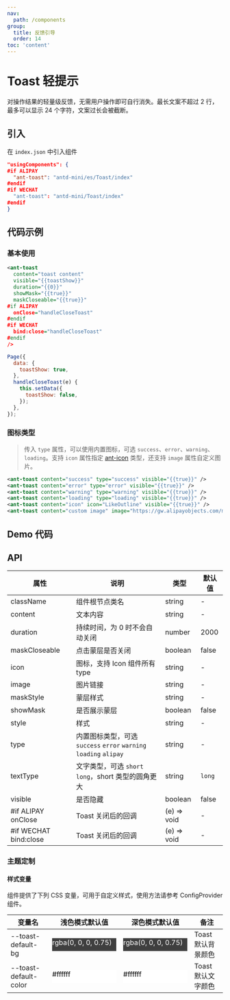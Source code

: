 ```yaml
---
nav:
  path: /components
group:
  title: 反馈引导
  order: 14
toc: 'content'
---
```


# Toast 轻提示

对操作结果的轻量级反馈，无需用户操作即可自行消失。最长文案不超过 2 行，最多可以显示 24 个字符，文案过长会被截断。

## 引入

在 `index.json` 中引入组件

```json
"usingComponents": {
#if ALIPAY
  "ant-toast": "antd-mini/es/Toast/index"
#endif
#if WECHAT
  "ant-toast": "antd-mini/Toast/index"
#endif
}
```

## 代码示例

### 基本使用

```xml
<ant-toast
  content="toast content"
  visible="{{toastShow}}"
  duration="{{0}}"
  showMask="{{true}}"
  maskCloseable="{{true}}"
#if ALIPAY
  onClose="handleCloseToast"
#endif
#if WECHAT
  bind:close="handleCloseToast"
#endif
/>
```

```js
Page({
  data: {
    toastShow: true,
  },
  handleCloseToast(e) {
    this.setData({
      toastShow: false,
    });
  },
});
```

### 图标类型

> 传入 `type` 属性，可以使用内置图标，可选 `success`、`error`、`warning`、`loading`。支持 `icon` 属性指定 [ant-icon](/components/icon) 类型，还支持 `image` 属性自定义图片。

```xml
<ant-toast content="success" type="success" visible="{{true}}" />
<ant-toast content="error" type="error" visible="{{true}}" />
<ant-toast content="warning" type="warning" visible="{{true}}" />
<ant-toast content="loading" type="loading" visible="{{true}}" />
<ant-toast content="icon" icon="LikeOutline" visible="{{true}}" />
<ant-toast content="custom image" image="https://gw.alipayobjects.com/mdn/rms_5118be/afts/img/A*4NPGQ66arP0AAAAAAAAAAAAAARQnAQ" visible="{{true}}" />
```

## Demo 代码

<code src='../../demo/pages/Toast/index'></code>

## API

| 属性                  | 说明                                                              | 类型        | 默认值 |
| --------------------- | ----------------------------------------------------------------- | ----------- | ------ |
| className             | 组件根节点类名                                                    | string      | -      |
| content               | 文本内容                                                          | string      | -      |
| duration              | 持续时间，为 0 时不会自动关闭                                     | number      | 2000   |
| maskCloseable         | 点击蒙层是否关闭                                                  | boolean     | false  |
| icon                  | 图标，支持 Icon 组件所有 type                                     | string      | -      |
| image                 | 图片链接                                                          | string      | -      |
| maskStyle             | 蒙层样式                                                          | string      | -      |
| showMask              | 是否展示蒙层                                                      | boolean     | false  |
| style                 | 样式                                                              | string      | -      |
| type                  | 内置图标类型，可选 `success` `error` `warning` `loading` `alipay` | string      | -      |
| textType              | 文字类型，可选 `short` `long`，short 类型的圆角更大               | string      | `long` |
| visible               | 是否隐藏                                                          | boolean     | false  |
| #if ALIPAY onClose    | Toast 关闭后的回调                                                | (e) => void | -      |
| #if WECHAT bind:close | Toast 关闭后的回调                                                | (e) => void | -      |

### 主题定制

#### 样式变量

组件提供了下列 CSS 变量，可用于自定义样式，使用方法请参考 ConfigProvider 组件。

| 变量名                | 浅色模式默认值                                                                                                    | 深色模式默认值                                                                                                    | 备注               |
| --------------------- | ----------------------------------------------------------------------------------------------------------------- | ----------------------------------------------------------------------------------------------------------------- | ------------------ |
| --toast-default-bg    | <div style="width: 150px; height: 30px; background-color: rgba(0, 0, 0, 0.75); color: #ffffff;">rgba(0, 0, 0, 0.75)</div> | <div style="width: 150px; height: 30px; background-color: rgba(0, 0, 0, 0.75); color: #ffffff;">rgba(0, 0, 0, 0.75)</div> | Toast 默认背景颜色 |
| --toast-default-color | <div style="width: 150px; height: 30px; background-color: #ffffff; color: #000000;">#ffffff</div>                  | <div style="width: 150px; height: 30px; background-color: #ffffff; color: #000000;">#ffffff</div>                  | Toast 默认文字颜色 |
